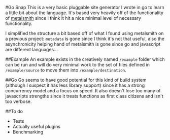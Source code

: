 #Go Snap
This is a very basic pluggable site generator I wrote in go to learn a little bit about the language. It's based very heavily off of the functionality of [metalsmith](metalsmith.io) since I think it hit a nice minimal level of necessary functionality.

I simplified the structure a bit based off of what I found using metalsmith on a previous project: `metadata` is gone since I think it's not that useful, also the asynchronicity helping hand of metalsmith is gone since go and javascript are different languages...

##Example
An example exists in the creatively named `/example` folder which can be run and will do very minimal work to the set of files defined in `/example/source` to move them into `/example/destination`. 

##Go
Go seems to have good potential for this kind of build system (although I suspect it has less library support) since it has a strong concurrency model and a focus on speed. It also doesn't lose too many of javascripts strengths since it treats functions as first class citizens and isn't too verbose. 

##To do

* Tests
* Actually useful plugins
* Benchmarking